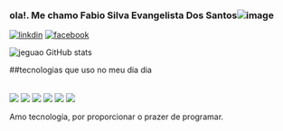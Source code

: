 ### ola!. Me chamo Fabio Silva Evangelista Dos Santos![image](https://user-images.githubusercontent.com/94015767/197355490-55808f9e-6c83-4871-8190-dc0a978f7206.png)
[![linkdin](https://img.shields.io/badge/LinkedIn-0077B5?style=for-the-badge&logo=linkedin&logoColor=white)](https://www.linkedin.com/feed/)
[![facebook](https://img.shields.io/badge/Facebook-1877F2?style=for-the-badge&logo=facebook&logoColor=white)](https://www.facebook.com/profile.php?id=100004704137822)

![jeguao GitHub stats](https://github-readme-stats.vercel.app/api?username=jeguao&show_icons=true&theme=radical)

##tecnologias que  uso no meu dia dia 
<div style="display: inline_block"><br/>
  <img align="center" olt= "c" src="https://img.shields.io/badge/C-00599C?style=for-the-badge&logo=c&logoColor=white" />
  <img align="center" olt= "html" src="https://img.shields.io/badge/HTML-239120?style=for-the-badge&logo=html5&logoColor=white" />
  <img align="center" olt= "c++" src="https://img.shields.io/badge/C%2B%2B-00599C?style=for-the-badge&logo=c%2B%2B&logoColor=white" />
  <img align="center" olt= "java" src="https://img.shields.io/badge/Java-ED8B00?style=for-the-badge&logo=java&logoColor=white" />
  <img align="center" olt= "power shell" src="https://img.shields.io/badge/Shell_Script-121011?style=for-the-badge&logo=gnu-bash&logoColor=white" />
  <img align="center" olt= "css" src="https://img.shields.io/badge/CSS-239120?&style=for-the-badge&logo=css3&logoColor=white" />
</div><br/> 
 Amo tecnologia, por proporcionar o prazer de programar.
  
  
